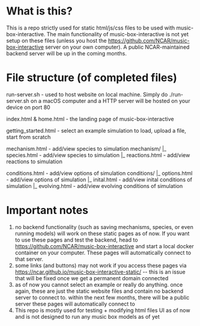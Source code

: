 # What is this?
This is a repo strictly used for static html/js/css files to be used with music-box-interactive. The main functionality of music-box-interactive is not yet setup on these files (unless you host the https://github.com/NCAR/music-box-interactive server on your own computer). A public NCAR-maintained backend server will be up in the coming months.

# File structure (of completed files)
run-server.sh - used to host website on local machine. Simply do ./run-server.sh on a macOS computer and a HTTP server will be hosted on your device on port 80

index.html & home.html - the landing page of music-box-interactive

getting_started.html - select an example simulation to load, upload a file, start from scratch

mechanism.html - add/view species to simulation
mechanism/
  |_ species.html - add/view species to simulation
  |_ reactions.html - add/view reactions to simulation
  
conditions.html - add/view options of simulation
conditions/
  |_ options.html - add/view options of simulation
  |_ inital.html - add/view inital conditions of simulation
  |_ evolving.html - add/view evolving conditions of simulation

# Important notes
1) no backend functionality (such as saving mechanisms, species, or even running models) will work on these static pages as of now. If you want to use these pages and test the backend, head to https://github.com/NCAR/music-box-interactive and start a local docker container on your computer. These pages will automatically connect to that server.
2) some links (and buttons) may not work if you access these pages via https://ncar.github.io/music-box-interactive-static/ -- this is an issue that will be fixed once we get a permanent domain connected
3) as of now you cannot select an example or really do anything. once again, these are just the static website files and contain no backend server to connect to. within the next few months, there will be a public server these pages will automatically connect to
4) This repo is mostly used for testing + modifying html files UI as of now and is not designed to run any music box models as of yet
